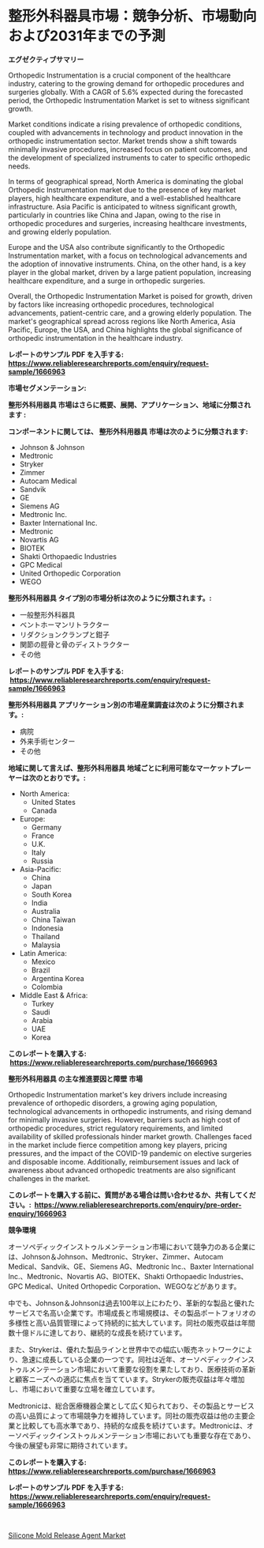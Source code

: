 <p><h1>整形外科器具市場：競争分析、市場動向および2031年までの予測</h1></p><p><strong>エグゼクティブサマリー</strong></p>
<p><p>Orthopedic Instrumentation is a crucial component of the healthcare industry, catering to the growing demand for orthopedic procedures and surgeries globally. With a CAGR of 5.6% expected during the forecasted period, the Orthopedic Instrumentation Market is set to witness significant growth.</p><p>Market conditions indicate a rising prevalence of orthopedic conditions, coupled with advancements in technology and product innovation in the orthopedic instrumentation sector. Market trends show a shift towards minimally invasive procedures, increased focus on patient outcomes, and the development of specialized instruments to cater to specific orthopedic needs.</p><p>In terms of geographical spread, North America is dominating the global Orthopedic Instrumentation market due to the presence of key market players, high healthcare expenditure, and a well-established healthcare infrastructure. Asia Pacific is anticipated to witness significant growth, particularly in countries like China and Japan, owing to the rise in orthopedic procedures and surgeries, increasing healthcare investments, and growing elderly population.</p><p>Europe and the USA also contribute significantly to the Orthopedic Instrumentation market, with a focus on technological advancements and the adoption of innovative instruments. China, on the other hand, is a key player in the global market, driven by a large patient population, increasing healthcare expenditure, and a surge in orthopedic surgeries.</p><p>Overall, the Orthopedic Instrumentation Market is poised for growth, driven by factors like increasing orthopedic procedures, technological advancements, patient-centric care, and a growing elderly population. The market's geographical spread across regions like North America, Asia Pacific, Europe, the USA, and China highlights the global significance of orthopedic instrumentation in the healthcare industry.</p></p>
<p><strong>レポートのサンプル PDF を入手する: <a href="https://www.reliableresearchreports.com/enquiry/request-sample/1666963">https://www.reliableresearchreports.com/enquiry/request-sample/1666963</a></strong></p>
<p><strong>市場セグメンテーション:</strong></p>
<p><strong> 整形外科用器具 市場はさらに概要、展開、アプリケーション、地域に分類されます :</strong></p>
<p><strong>コンポーネントに関しては、 整形外科用器具 市場は次のように分類されます: &nbsp;</strong></p>
<p><ul><li>Johnson & Johnson</li><li>Medtronic</li><li>Stryker</li><li>Zimmer</li><li>Autocam Medical</li><li>Sandvik</li><li>GE</li><li>Siemens AG</li><li>Medtronic Inc.</li><li>Baxter International Inc.</li><li>Medtronic</li><li>Novartis AG</li><li>BIOTEK</li><li>Shakti Orthopaedic Industries</li><li>GPC Medical</li><li>United Orthopedic Corporation</li><li>WEGO</li></ul></p>
<p><strong> 整形外科用器具 タイプ別の市場分析は次のように分類されます。:</strong></p>
<p><ul><li>一般整形外科器具</li><li>ベントホーマンリトラクター</li><li>リダクションクランプと鉗子</li><li>関節の脛骨と骨のディストラクター</li><li>その他</li></ul></p>
<p><strong>レポートのサンプル PDF を入手する: &nbsp;<a href="https://www.reliableresearchreports.com/enquiry/request-sample/1666963">https://www.reliableresearchreports.com/enquiry/request-sample/1666963</a></strong></p>
<p><strong> 整形外科用器具 アプリケーション別の市場産業調査は次のように分類されます。:</strong></p>
<p><ul><li>病院</li><li>外来手術センター</li><li>その他</li></ul></p>
<p><strong>地域に関して言えば、整形外科用器具 地域ごとに利用可能なマーケットプレーヤーは次のとおりです。:</strong></p>
<p><ul>
    <li>
        North America:
        <ul>
            <li>United States</li>
            <li>Canada</li>
        </ul>
    </li>
    <li>
        Europe:
        <ul>
            <li>Germany</li>
            <li>France</li>
            <li>U.K.</li>
            <li>Italy</li>
            <li>Russia</li>
        </ul>
    </li>
    <li>
        Asia-Pacific:
        <ul>
            <li>China</li>
            <li>Japan</li>
            <li>South Korea</li>
            <li>India</li>
            <li>Australia</li>
            <li>China Taiwan</li>
            <li>Indonesia</li>
            <li>Thailand</li>
            <li>Malaysia</li>
        </ul>
    </li>
    <li>
        Latin America:
        <ul>
            <li>Mexico</li>
            <li>Brazil</li>
            <li>Argentina Korea</li>
            <li>Colombia</li>
        </ul>
    </li>
    <li>
        Middle East & Africa:
        <ul>
            <li>Turkey</li>
            <li>Saudi</li>
            <li>Arabia</li>
            <li>UAE</li>
            <li>Korea</li>
        </ul>
    </li>
    </ul></p>
<p><strong>このレポートを購入する: &nbsp;<a href="https://www.reliableresearchreports.com/purchase/1666963">https://www.reliableresearchreports.com/purchase/1666963</a></strong></p>
<p><strong>整形外科用器具 の主な推進要因と障壁 市場</strong></p>
<p><p>Orthopedic Instrumentation market's key drivers include increasing prevalence of orthopedic disorders, a growing aging population, technological advancements in orthopedic instruments, and rising demand for minimally invasive surgeries. However, barriers such as high cost of orthopedic procedures, strict regulatory requirements, and limited availability of skilled professionals hinder market growth. Challenges faced in the market include fierce competition among key players, pricing pressures, and the impact of the COVID-19 pandemic on elective surgeries and disposable income. Additionally, reimbursement issues and lack of awareness about advanced orthopedic treatments are also significant challenges in the market.</p></p>
<p><strong>このレポートを購入する前に、質問がある場合は問い合わせるか、共有してください。:&nbsp; <a href="https://www.reliableresearchreports.com/enquiry/pre-order-enquiry/1666963">https://www.reliableresearchreports.com/enquiry/pre-order-enquiry/1666963</a></strong></p>
<p><strong>競争環境</strong></p>
<p><p>オーソペディックインストゥルメンテーション市場において競争力のある企業には、Johnson＆Johnson、Medtronic、Stryker、Zimmer、Autocam Medical、Sandvik、GE、Siemens AG、Medtronic Inc.、Baxter International Inc.、Medtronic、Novartis AG、BIOTEK、Shakti Orthopaedic Industries、GPC Medical、United Orthopedic Corporation、WEGOなどがあります。 </p><p>中でも、Johnson＆Johnsonは過去100年以上にわたり、革新的な製品と優れたサービスで名高い企業です。市場成長と市場規模は、その製品ポートフォリオの多様性と高い品質管理によって持続的に拡大しています。同社の販売収益は年間数十億ドルに達しており、継続的な成長を続けています。</p><p>また、Strykerは、優れた製品ラインと世界中での幅広い販売ネットワークにより、急速に成長している企業の一つです。同社は近年、オーソペディックインストゥルメンテーション市場において重要な役割を果たしており、医療技術の革新と顧客ニーズへの適応に焦点を当てています。Strykerの販売収益は年々増加し、市場において重要な立場を確立しています。</p><p>Medtronicは、総合医療機器企業として広く知られており、その製品とサービスの高い品質によって市場競争力を維持しています。同社の販売収益は他の主要企業と比較しても高水準であり、持続的な成長を続けています。Medtronicは、オーソペディックインストゥルメンテーション市場においても重要な存在であり、今後の展望も非常に期待されています。</p></p>
<p><strong>このレポートを購入する: &nbsp; <a href="https://www.reliableresearchreports.com/purchase/1666963">https://www.reliableresearchreports.com/purchase/1666963</a></strong></p>
<p><strong>レポートのサンプル PDF を入手する: &nbsp;<a href="https://www.reliableresearchreports.com/enquiry/request-sample/1666963">https://www.reliableresearchreports.com/enquiry/request-sample/1666963</a></strong><strong></strong></p>
<p>&nbsp;</p>
<p><p><a href="https://artistic-helicopter-ca9.notion.site/Silicone-Mold-Release-Agent-Market-Offers-Provide-Insightful-Data-for-the-Time-Period-from-2024-to-2-271bf0069b5844f2a10f37be42c4e1ce">Silicone Mold Release Agent Market</a></p></p>